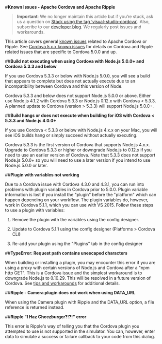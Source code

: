 <properties pageTitle="Known Issues - Apache Cordova and Apache Ripple"
  description="This is an article on bower tutorial"
  services=""
  documentationCenter=""
  authors="kirupa" />
  <tags
     ms.service="na"
     ms.devlang="javascript"
     ms.topic="article"
     ms.tgt_pltfrm="mobile-multiple"
     ms.workload="na"
     ms.date="09/10/2015"
     ms.author="kirupac"/>

#**Known Issues - Apache Cordova and Apache Ripple**

> **Important**: We no longer maintain this article but if you’re stuck, ask us a question on [Stack using the tag ‘visual-studio-cordova'](http://stackoverflow.com/questions/tagged/visual-studio-cordova). Also, subscribe to our [developer blog](http://microsoft.github.io/vstacoblog/). We regularly post issues and workarounds.

This article covers general [known issues](../cordova-docs-readme.md#knownissues) related to Apache Cordova or Ripple. See [Cordova 5.x.x known issues](known-issues-cordova5.md) for details on Cordova and Ripple related issues that are specific to Cordova 5.0.0 and up.

##**Build not executing when using Cordova with Node.js 5.0.0+ and Cordova 5.3.3 and below**

If you use Cordova 5.3.3 or below with Node.js 5.0.0, you will see a build that appears to complete but does not actually execute due to an incompatibility between Cordova and this version of Node.

Cordova 5.3.3 and below does not support Node.js 5.0.0 or above. Either use Node.js 4.1.2 with Cordova 5.3.3 or Node.js 0.12.x with Cordova < 5.3.3. A planned update to Cordova (version > 5.3.3) will support Node.js 5.0.0+.

##**Build hangs or does not execute when building for iOS with Cordova < 5.3.3 and Node.js 4.0.0+**

If you use Cordova < 5.3.3 or below with Node.js 4.x.x on your Mac, you will see iOS builds hang or simply succeed without actually executing.

Cordova 5.3.3 is the first version of Cordova that supports Node.js 4.x.x. Upgrade to Cordova 5.3.3 or higher or downgrade Node.js to 0.12.x if you need to use an earlier version of Cordova.  Note that 5.3.3 does not support Node.js 5.0.0+ so you will need to use a later version if you intend to use Node.js 5.0.0 or later.

##**Plugin with variables not working**

Due to a Cordova issue with Cordova 4.3.0 and 4.3.1, you can run into problems with plugin variables in Cordova prior to 5.0.0. Plugin variable information is lost if you install the "plugin" before the "platform" which can happen depending on your workflow. The plugin variables do, however, work in Cordova 5.1.1, which you can use with VS 2015. Follow these steps to use a plugin with variables:

 1. Remove the plugin with the variables using the config designer.

 2. Update to Cordova 5.1.1 using the config designer (Platforms > Cordova CLI)

 3. Re-add your plugin using the "Plugins" tab in the config designer

##**TypeError: Request path contains unescaped characters**

When building or installing a plugin, you may encounter this error if you are using a proxy with certain versions of Node.js and Cordova after a "npm http GET". This is a Cordova issue and the simplest workaround is to downgrade Node.js to 0.10.29. This will be resolved in a future version of Cordova. See [tips and workarounds](../tips-and-workarounds/general/tips-and-workarounds-general-readme.md#cordovaproxy) for additional details.

##**Ripple - Camera plugin does not work when using DATA_URL**

When using the Camera plugin with Ripple and the DATA_URL option, a file reference is returned instead.

##**Ripple "I Haz Cheezburger?!?!" error**

This error is Ripple's way of telling you that the Cordova plugin you attempted to use is not supported in the simulator. You can, however, enter data to simulate a success or failure callback to your code from this dialog.
